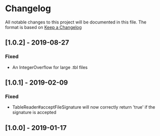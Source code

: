 # Changelog
All notable changes to this project will be documented in this file.
The format is based on [Keep a Changelog](https://keepachangelog.com)

## [1.0.2] - 2019-08-27
### Fixed
- An IntegerOverflow for large .tbl files

## [1.0.1] - 2019-02-09
### Fixed 
- TableReader#acceptFileSignature will now correctly return 'true' if the signature is accepted

## [1.0.0] - 2019-01-17